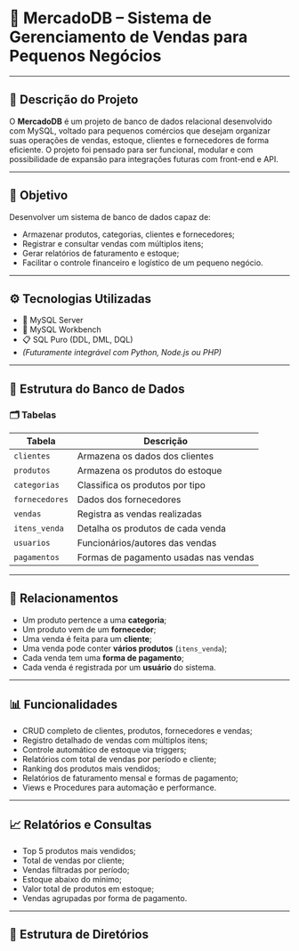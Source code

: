 # 🛒 MercadoDB – Sistema de Gerenciamento de Vendas para Pequenos Negócios

---

## 📌 Descrição do Projeto

O **MercadoDB** é um projeto de banco de dados relacional desenvolvido com MySQL, voltado para pequenos comércios que desejam organizar suas operações de vendas, estoque, clientes e fornecedores de forma eficiente. O projeto foi pensado para ser funcional, modular e com possibilidade de expansão para integrações futuras com front-end e API.

---

## 🎯 Objetivo

Desenvolver um sistema de banco de dados capaz de:

- Armazenar produtos, categorias, clientes e fornecedores;
- Registrar e consultar vendas com múltiplos itens;
- Gerar relatórios de faturamento e estoque;
- Facilitar o controle financeiro e logístico de um pequeno negócio.

---

## ⚙️ Tecnologias Utilizadas

- 💾 MySQL Server
- 🧰 MySQL Workbench
- 📋 SQL Puro (DDL, DML, DQL)
- *(Futuramente integrável com Python, Node.js ou PHP)*

---

## 🧱 Estrutura do Banco de Dados

### 🗂️ Tabelas

| Tabela         | Descrição                                     |
|----------------|-----------------------------------------------|
| `clientes`     | Armazena os dados dos clientes                |
| `produtos`     | Armazena os produtos do estoque               |
| `categorias`   | Classifica os produtos por tipo               |
| `fornecedores` | Dados dos fornecedores                        |
| `vendas`       | Registra as vendas realizadas                 |
| `itens_venda`  | Detalha os produtos de cada venda             |
| `usuarios`     | Funcionários/autores das vendas               |
| `pagamentos`   | Formas de pagamento usadas nas vendas         |

---

## 🔗 Relacionamentos

- Um produto pertence a uma **categoria**;
- Um produto vem de um **fornecedor**;
- Uma venda é feita para um **cliente**;
- Uma venda pode conter **vários produtos** (`itens_venda`);
- Cada venda tem uma **forma de pagamento**;
- Cada venda é registrada por um **usuário** do sistema.

---

## 📊 Funcionalidades

- CRUD completo de clientes, produtos, fornecedores e vendas;
- Registro detalhado de vendas com múltiplos itens;
- Controle automático de estoque via triggers;
- Relatórios com total de vendas por período e cliente;
- Ranking dos produtos mais vendidos;
- Relatórios de faturamento mensal e formas de pagamento;
- Views e Procedures para automação e performance.

---

## 📈 Relatórios e Consultas

- Top 5 produtos mais vendidos;
- Total de vendas por cliente;
- Vendas filtradas por período;
- Estoque abaixo do mínimo;
- Valor total de produtos em estoque;
- Vendas agrupadas por forma de pagamento.

---

## 📁 Estrutura de Diretórios

